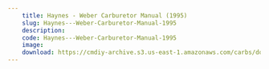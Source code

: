```yaml
---
    title: Haynes - Weber Carburetor Manual (1995)
    slug: Haynes---Weber-Carburetor-Manual-1995
    description:
    code: Haynes---Weber-Carburetor-Manual-1995
    image: 
    download: https://cmdiy-archive.s3.us-east-1.amazonaws.com/carbs/documents/Haynes+-+Weber+Carburetor+Manual+(1995).pdf
---
```

<!-- Content of the page -->

##
        